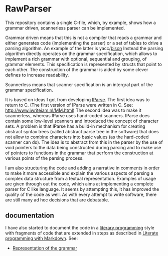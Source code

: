 # RawParser

This repository contains a single C-file, which, by example,
shows how a grammar driven, scannerless parser can be implemented.

Grammar driven means that this is not a compiler that reads
a grammar and either generates code (implementing the parser)
or a set of tables to drive a parsing algorithm. An example of
the latter is yacc/[bison](https://www.gnu.org/software/bison/)
Instead the parsing algorithm directly operates on the grammar
specification, which allows to implement a rich grammar with
optional, sequential and grouping, of grammar elements. This
specification is represented by structs that point to each
other. The construction of the grammar is aided by some clever
defines to increase readability.

Scannerless means that scanner specification is an intergral
part of the grammar specification.

It is based on ideas I got from developing [IParse](https://github.com/FransFaase/IParse).
The first idea was to return to C. (The first version of IParse
were written in C. See: http://www.iwriteiam.nl/MM.html)
The second idea was to make it scannerless, whereas IParse uses
hand-coded scanners. IParse does contain some low-level scanners
and introduced the concept of character sets. A problem is that
IParse has a build-in mechanism for creating abstract syntax trees
(called abstract parse tree in the software) that does not allow
to combine characters into basic values (as the hard-coded scanner
can do). The idea is to abstract from this in the parser by the
use of void pointers to the data being constructed during parsing
and to make use of pointers to functions in the grammar that
perform the construction at various points of the parsing process.

I am also structuring the code and adding a narrative in comments
in order to make it more accessible and explain the various aspects
of parsing a complex data structure from a textual representation.
Examples of usage are given through out the code, which aims at
implementing a complete parser for C like language. 
It seems by attempting this, it has improved the quality of the
code as well. As with every attempt to write software, there are
still many ad hoc decisions that are debatable.

## documentation

I have also started to document the code in a [literary programming](https://en.wikipedia.org/wiki/Literate_programming)
style with fragments of code that are extended in steps as described in
[Literate programming with Markdown](https://www.iwriteiam.nl/D2101.html#13).
See:

*  [Representation of the grammar](doc/grammar.md)
